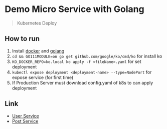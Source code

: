 # Demo Micro Service with Golang

> Kubernetes Deploy

## How to run

1. Install [docker](https://www.docker.com/products/docker-desktop) and [golang](https://golang.org/dl/)
2. `cd && GO111MODULE=on go get github.com/google/ko/cmd/ko` for install ko
3. `KO_DOCKER_REPO=ko.local ko apply -f <fileName>.yaml` for set deployment
4. `kubectl expose deployment <deployment-name> --type=NodePort` for expose service (for first time)
5. If Production Server must download config.yaml of k8s to can apply deployment

## Link

- [User Service](https://github.com/naijab/demo_microservice_user_service)
- [Post Service](https://github.com/naijab/demo_microservice_post_service)